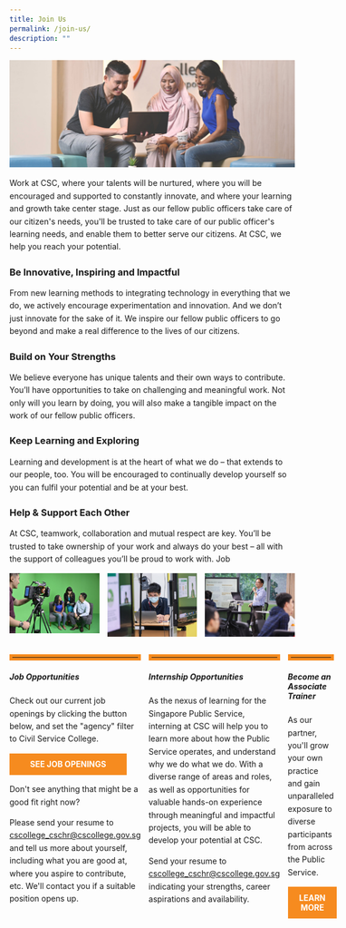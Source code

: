 ```yaml
---
title: Join Us
permalink: /join-us/
description: ""
---
```

<style>
.triple-column-div {
	display: grid;
  grid-template-columns: 1fr 1fr 1fr;
	grid-gap: 1em;
	}

hr {
	border: 5px solid #F68B1F;
	margin-top: 2em;
	}	
	
.Joinusdiv {
	grid-gap: 1em;
	
	}	

p {
	line-height: 1.6 !important;
	}

.button {
	display: block;
	background-color: #F68B1F;
	border: 1px solid #F68B1F;
	border-radius: 0%;
	color:white !important;
	text-decoration: none !important; 
	padding: 0.7em;
	text-align: center;
	width: 80%;
	font-weight: bold;
	}
.button:hover {
	color:#9F2943;
	
	}
	


</style>


<img src="/images/Landing%20Page/cover_option1.jpg">


<p>Work at CSC, where your talents will be nurtured, where you will be encouraged and supported to constantly innovate, and where your learning and growth take center stage. Just as our fellow public officers take care of our citizen's needs, you'll be trusted to take care of our public officer's learning needs, and enable them to better serve our citizens. At CSC, we help you reach your potential.</p>

<h3>Be Innovative, Inspiring and Impactful</h3>
<p>From new learning methods to integrating technology in everything that we do, we actively encourage
experimentation and innovation. And we don’t just innovate for the sake of it. We inspire our fellow
public officers to go beyond and make a real difference to the lives of our citizens.</p>

<h3>Build on Your Strengths</h3>
<p>We believe everyone has unique talents and their own ways to contribute. You’ll have opportunities to
take on challenging and meaningful work. Not only will you learn by doing, you will also make a tangible
impact on the work of our fellow public officers.</p>

<h3>Keep Learning and Exploring</h3>
<p>Learning and development is at the heart of what we do – that extends to our people, too. You will be
encouraged to continually develop yourself so you can fulfil your potential and be at your best.</p>




<h3>Help &amp; Support Each Other</h3>
<p>At CSC, teamwork, collaboration and mutual respect are key. You’ll be trusted to take ownership of your
work and always do your best – all with the support of colleagues you’ll be proud to work with.
Job</p>


<div class="triple-column-div">
	<div><img src="/images/Join%20Us/greenroom.jpg"></div>
	<div><img src="/images/Join%20Us/csc_officers_01.jpg"></div>
	<div><img src="/images/Join%20Us/csc_trainer.jpg"></div>
</div>

<div class="triple-column-div Joinusdiv">
	<div>
		<hr>
		<h5>Job Opportunities</h5>
		<p>Check out our current job openings by clicking the button below, and set the "agency" filter to Civil Service College.</p>
		<a class="button" href="">SEE JOB OPENINGS</a>
		<p>Don't see anything that might be a good fit right now?</p>
		<p>Please send your resume to <span style="text-decoration:underline;">cscollege_cschr@cscollege.gov.sg</span> and tell us more about yourself, including what you are good at, where you aspire to contribute, etc. We'll contact you if a suitable position opens up.</p>
	</div>
	<div>
		<hr>
		<h5>Internship Opportunities</h5>
		<p>As the nexus of learning for the Singapore Public Service, interning at CSC will help you to learn more about how the Public Service operates, and understand why we do what we do. With a diverse range of areas and roles, as well as opportunities for valuable hands-on experience through meaningful and impactful projects, you will be able to develop your potential at CSC.</p>
		<p>Send your resume to <span style="text-decoration:underline;">cscollege_cschr@cscollege.gov.sg</span> indicating your strengths, career aspirations and availability.</p>
	</div>
	<div>
		<hr>
		<h5>Become an Associate Trainer</h5>
		<p>As our partner, you'll grow your own practice and gain unparalleled exposure to diverse participants from across the Public Service.</p>
		<a href="" class="button">LEARN MORE</a>
	</div>





</div>